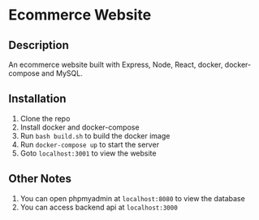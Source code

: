 # Ecommerce Website

## Description

An ecommerce website built with Express, Node, React, docker, docker-compose and MySQL.

## Installation

1. Clone the repo
2. Install docker and docker-compose
3. Run `bash build.sh` to build the docker image
4. Run `docker-compose up` to start the server
5. Goto `localhost:3001` to view the website

## Other Notes

1. You can open phpmyadmin at `localhost:8080` to view the database
2. You can access backend api at `localhost:3000`
